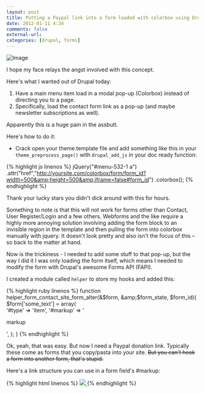 ```yaml
---
layout: post
title: Putting a Paypal link into a form loaded with colorbox using Drupal 7's FAPI
date: 2012-01-11 4:34
comments: false
external-url:
categories: [drupal, forms]
---
```


![Image](http://media.tumblr.com/tumblr_lxpc7tX4eO1qb67o2.jpg)

I hope my face relays the angst involved with this concept.

Here's what I wanted out of Drupal today:
 1. Have a main menu item load in a modal pop-up (Colorbox) instead of directing
    you to a page.
 2. Specifically, load the contact form link as a pop-up (and maybe newsletter
    subscriptions as well).

Apparently this is a huge pain in the assbutt.

Here's how to do it:

 - Crack open your theme.template file and add something like this in your
   `theme_preprocess_page()` with `drupal_add_js` in your doc ready function:

{% highlight js linenos %}
jQuery("#menu-532-1 a")
  .attr("href","http://yoursite.com/colorbox/form/form_id?width=500&amp;height=500&amp;iframe=false#form_id")
  .colorbox();
{% endhighlight %}

Thank your lucky stars you didn't dick around with this for hours.

Something to note is that this will not work for forms other than Contact,
User Register/Login and a few others. Webforms and the like require a highly
more annoying solution involving adding the form block to an invisible region in
the template and then pulling the form into colorbox manually with jquery. It
doesn't look pretty and also isn't the focus of this – so back to the
matter at hand.

Now is the trickiness - I needed to add some stuff to that pop-up, but the way I
did it I was only loading the form itself, which means I needed to modify the
form with Drupal's awesome Forms API (FAPI).

I created a module called `helper` to store my hooks and added this:

{% highlight ruby linenos %}
function helper_form_contact_site_form_alter(&amp;$form, &amp;$form_state, $form_id){<br/>
  $form['some_text'] = array(<br/>
    '#type' => 'item',
    '#markup' => '<p>markup</p>',
  );
}
{% endhighlight %}

Ok, yeah, that was easy. But now I need a Paypal donation link. Typically these
come as forms that you copy/pasta into your site. ~~But you can't hook a form
into another form, that's stupid.~~

Here's a link structure you can use in a form field's #markup:

{% highlight html linenos %}
<a href="https://www.paypal.com/cgi-bin/webscr?cmd=_xclick&amp;business=you@whatever.com&amp;item_name=Item%20Name%20With%20Spaces">
  <img src="https://www.paypal.com/en_US/i/btn/x-click-but21.gif" />
</a>
{% endhighlight %}
